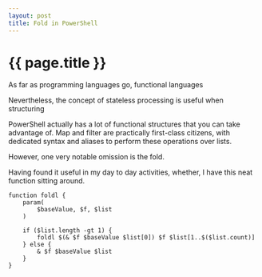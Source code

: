 ```yaml
---
layout: post
title: Fold in PowerShell
---
```


# {{ page.title }}

As far as programming languages go, functional languages 

Nevertheless, the concept of stateless processing is useful when structuring 

PowerShell actually has a lot of functional structures that you can take advantage of. Map and filter are practically first-class citizens, with dedicated syntax and aliases to perform these operations over lists.

However, one very notable omission is the fold.

Having found it useful in my day to day activities, whether, I have this neat function sitting around.

```
function foldl {
    param(
        $baseValue, $f, $list
    )

    if ($list.length -gt 1) {
        foldl $(& $f $baseValue $list[0]) $f $list[1..$($list.count)]
    } else {
        & $f $baseValue $list
    }
}
```
